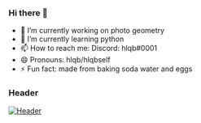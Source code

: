 ### Hi there 👋
- 🔭 I’m currently working on photo geometry
- 🌱 I’m currently learning python
- 📫 How to reach me: Discord: hlqb#0001
- 😄 Pronouns: hlqb/hlqbself
- ⚡ Fun fact: made from baking soda water and eggs
### Header
[![Header](https://raw.githubusercontent.com/MartinHeinz/<OWNER>/<OWNER>/readme_header.png "Header")](https://clarityeu.com/)

